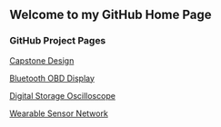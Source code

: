## Welcome to my GitHub Home Page

### GitHub Project Pages
[Capstone Design](https://shanko07.github.io/Capstone)

[Bluetooth OBD Display](https://shanko07.github.io/ELM327Dash)

[Digital Storage Oscilloscope](https://shanko07.github.io/DSO-HKUST)

[Wearable Sensor Network](https://shanko07.github.io/Rutgers-ICEMAN)
